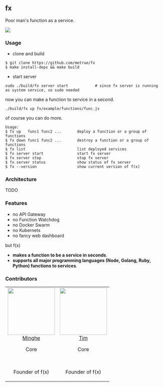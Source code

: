 fx
------

Poor man's function as a service.
<p>
  <img src="https://circleci.com/gh/metrue/fx.svg?style=svg&circle-token=bd62abac47802f8504faa4cf8db43e4f117e7cd7"/>
</p>

### Usage

* clone and build

```
$ git clone https://github.com/metrue/fx
$ make install-deps && make build
```

* start server

```
sudo ./build/fx server start            # since fx server is running as system service, so sudo needed
```

now you can make a function to service in a second.

```
./build/fx up fx/example/functions/func.js
```

of course you can do more.

```
Usage:
$ fx up   func1 func2 ...       deploy a function or a group of functions
$ fx down func1 func2 ...       destroy a function or a group of functions
$ fx list                       list deployed services
$ fx server start               start fx server
$ fx server stop                stop fx server
$ fx server status              show status of fx server
$ fx --version                  show current version of f(x)
```

### Architecture

TODO

### Features

* no API Gateway
* no Function Watchdog
* no Docker Swarm
* no Kubernets
* no fancy web dashboard

but f(x)

* **makes a function to be a service in seconds**.
* **supports all major programming languages (Node, Golang, Ruby, Python) functions to services**.


### Contributors

<table>
  <tbody>
    <tr>
      <td align="center" valign="top">
        <img width="150" height="150" src="https://github.com/metrue.png?s=150">
        <br>
        <a href="https://github.com/metrue">Minghe</a>
        <p>Core</p>
        <br>
        <p>Founder of f(x)</p>
      </td>
      <td align="center" valign="top">
        <img width="150" height="150" src="https://github.com/pplam.png?s=150">
        <br>
        <a href="https://github.com/pplam">Tim</a>
        <p>Core</p>
        <br>
        <p>Founder of f(x)</p>
      </td>
     </tr>
  </tbody>
</table>
